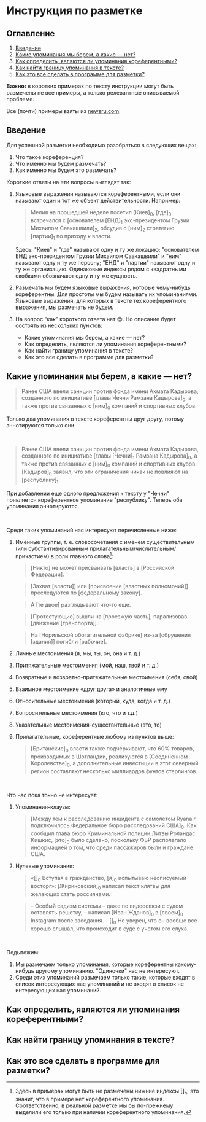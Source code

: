 # Инструкция по разметке

## Оглавление
1. [Введение](#введение)
2. [Какие упоминания мы берем, а какие — нет?](#какие-упоминания-мы-берем-а-какие--нет)
3. [Как определить, являются ли упоминания кореферентными?](#как-определить-являются-ли-упоминания-кореферентными)
4. [Как найти границу упоминания в тексте?](#как-найти-границу-упоминания-в-тексте)
5. [Как это все сделать в программе для разметки?](#как-это-все-сделать-в-программе-для-разметки)

**Важно:** в коротких примерах по тексту инструкции могут быть размечены не все примеры, а только релевантные описываемой проблеме. 

Все (почти) примеры взяты из [newsru.com](https://newsru.com). 

## Введение
Для успешной разметки необходимо разобраться в следующих вещах: 

1. Что такое кореференция? 
2. Что именно мы будем размечать? 
3. Как именно мы будем это размечать? 

Короткие ответы на эти вопросы выглядят так: 
1. Языковые выражения называются кореферентными, если они называют один и тот же объект действительности. Например:
   > Мелия на прошедшей неделе посетил [Киев]<sub>0</sub>, [где]<sub>0</sub> встречался с [основателем [ЕНД]<sub>1</sub> экс-президентом Грузии Михаилом Саакашвили]<sub>2</sub>, обсудив с [ним]<sub>2</sub> стратегию [партии]<sub>1</sub> по приходу к власти.

   Здесь: "Киев" и "где" называют одну и ту же локацию; "основателем ЕНД экс-президентом Грузии Михаилом Саакашвили" и "ним" называют одну и ту же персону; "ЕНД" и "партии" называют одну и ту же организацию. Одинаковые индексы рядом с квадратными скобками обозначают одну и ту же сущность. 
2. Размечать мы будем языковые выражения, которые чему-нибудь кореферентны. Для простоты мы будем называть их упоминаниями. Языковые выражения, для которых в тексте тех кореферентного выражения, мы размечать не будем. 
3. На вопрос “как” короткого ответа нет 😊. Но описание будет состоять из нескольких пунктов:
   * Какие упоминания мы берем, а какие — нет? 
   * Как определить, являются ли упоминания кореферентными? 
   * Как найти границу упоминания в тексте?
   * Как это все сделать в программе для разметки? 

## Какие упоминания мы берем, а какие — нет?
>Ранее США ввели санкции против фонда имени Ахмата Кадырова, созданного по инициативе [главы Чечни Рамзана Кадырова]<sub>0</sub>, а также против связанных с [ним]<sub>0</sub> компаний и спортивных клубов. 

Только два упоминания в тексте кореферентны друг другу, потому аннотируются только они.

</br>

>Ранее США ввели санкции против фонда имени Ахмата Кадырова, созданного по инициативе [главы [Чечни]<sub>1</sub> Рамзана Кадырова]<sub>0</sub>, а также против связанных с [ним]<sub>0</sub> компаний и спортивных клубов. [Кадыров]<sub>0</sub> заявил, что эти ограничения никак не повлияют на [республику]<sub>1</sub>.

При добавлении еще одного предложения к тексту у "Чечни" появляется кореферентное упоминание "республику". Теперь оба упоминания аннотируются.

</br>

Среди таких упоминаний нас интересуют перечисленные ниже:
1. Именные группы, т. е. словосочетания с именем существительным (или субстантивированным прилагательным/числительным/причастием) в роли главного слова[^note-np]: 
   > [Никто] не может присваивать [власть] в [Российской Федерации]. 

   > [Захват [власти]] или [присвоение [властных полномочий]] преследуются по [федеральному закону]. 

   > А [те двое] разглядывают что-то еще. 

   > [Протестующие] вышли на [проезжую часть], парализовав [движение [транспорта]]. 

   > На [Норильской обогатительной фабрике] из-за [обрушения [здания]] погибли [рабочие]. 

[^note-np]: Здесь в примерах могут быть не размечены нижние индексы []<sub>n</sub>, это значит, что в примере нет кореферентного упоминания. Соответственно, в реальной разметке мы бы по-прежнему выделили его только при наличии кореферентного упоминания.

2. Личные местоимения (я, мы, ты, он, она и т. д.)  

3. Притяжательные местоимения (мой, наш, твой и т. д.)  

4. Возвратные и возвратно-притяжательные местоимения (себя, свой)  

5. Взаимное местоимение «друг друга» и аналогичные ему 

7. Относительные местоимения (который, куда, когда и т. д.)  

8. Вопросительные местоимения (кто, что и т.д.) 

9. Указательные местоимения-существительные (это, то) 

10. Прилагательные, кореферентные любому из пунктов выше: 

    > [Британские]<sub>0</sub> власти также подчеркивают, что 60% товаров, производимых в Шотландии, реализуются в [Соединенном Королевстве]<sub>0</sub>, а дополнительные инвестиции в этот северный регион составляют несколько миллиардов фунтов стерлингов.

</br>

Что нас пока точно не интересует: 
1. Упоминания-клаузы: 
   > [Между тем к расследованию инцидента с самолетом Ryanair подключилось Федеральное бюро расследований США]<sub>0</sub>. Как сообщил глава бюро Криминальной полиции Литвы Роландас Кишкис, [это]<sub>0</sub> было сделано, поскольку ФБР располагало информацией о том, что среди пассажиров были и граждане США. 

2. Нулевые упоминания: 
   > «[]<sub>0</sub> Вступая в гражданство, [я]<sub>0</sub> испытываю неописуемый восторг»: [Жириновский]<sub>0</sub> написал текст клятвы для желающих стать россиянами. 

   > – Особый садизм системы – даже по видеосвязи с судом оставлять решетку, – написал [Иван Жданов]<sub>0</sub> в [своем]<sub>0</sub> Instagram после заседания. – []<sub>0</sub> Не уверен, что он вообще все хорошо слышал, что происходит в суде с учетом его слуха. 

</br>

Подытожим: 
1. Мы размечаем только упоминания, которые кореферентны какому-нибудь другому упоминанию. "Одиночки" нас не интересуют. 
2. Среди этих упоминаний размечаем только такие, которые входят в список интересующих нас упоминаний и не входят в список не интересующих нас упоминаний.  

## Как определить, являются ли упоминания кореферентными?

## Как найти границу упоминания в тексте?

## Как это все сделать в программе для разметки?
